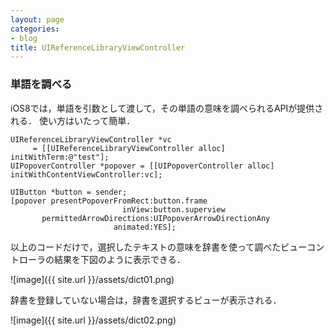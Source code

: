 ```yaml
---
layout: page
categories:
- blog
title: UIReferenceLibraryViewController
---
```


### 単語を調べる

iOS8では，単語を引数として渡して，その単語の意味を調べられるAPIが提供される．
使い方はいたって簡単．

	UIReferenceLibraryViewController *vc
	     = [[UIReferenceLibraryViewController alloc] initWithTerm:@"test"];
	UIPopoverController *popover = [[UIPopoverController alloc] initWithContentViewController:vc];
	
	UIButton *button = sender;
	[popover presentPopoverFromRect:button.frame
                             inView:button.superview
           permittedArrowDirections:UIPopoverArrowDirectionAny
                           animated:YES];
                           
以上のコードだけで，選択したテキストの意味を辞書を使って調べたビューコントローラの結果を下図のように表示できる．

![image]({{ site.url }}/assets/dict01.png)

辞書を登録していない場合は，辞書を選択するビューが表示される．

![image]({{ site.url }}/assets/dict02.png)
